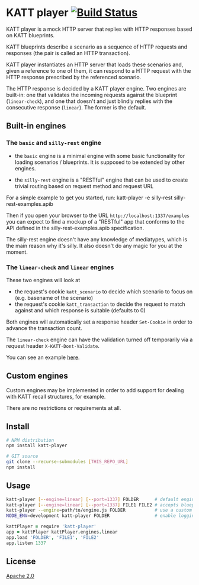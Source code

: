 # KATT player [![Build Status][2]][1]

KATT player is a mock HTTP server that replies with HTTP responses
based on KATT blueprints.

KATT blueprints describe a scenario as a sequence of HTTP requests and
responses (the pair is called an HTTP transaction).

KATT player instantiates an HTTP server that loads these scenarios and,
given a reference to one of them, it can respond to a HTTP request
with the HTTP response prescribed by the referenced scenario.

The HTTP response is decided by a KATT player engine. Two engines are built-in:
one that validates the incoming requests against the blueprint (`linear-check`),
and one that doesn't and just blindly replies with the consecutive response
(`linear`). The former is the default.


## Built-in engines

### The `basic` and `silly-rest` engine

* the `basic` engine is a minimal engine with some basic functionality for
loading scenarios / blueprints. It is supposed to be extended by other engines.

* the `silly-rest` engine is a "RESTful" engine that can be used to create
trivial routing based on request method and request URL

For a simple example to get you started, run:
	katt-player -e silly-rest silly-rest-examples.apib

Then if you open your browser to the URL `http://localhost:1337/examples` you
can expect to find a mockup of a "RESTful" app that conforms to the API defined
in the silly-rest-examples.apib specification.

The silly-rest engine doesn't have any knowledge of mediatypes, which is the
main reason why it's silly. It also doesn't do any magic for you at the moment.

### The `linear-check` and `linear` engines

These two engines will look at

* the request's cookie `katt_scenario` to decide which scenario to focus on
(e.g. basename of the scenario)
* the request's cookie `katt_transaction` to decide the request to match against
and which response is suitable (defaults to 0)

Both engines will automatically set a response header `Set-Cookie` in order
to advance the transaction count.

The `linear-check` engine can have the validation turned off temporarily via a
request header `X-KATT-Dont-Validate`.

You can see an example [here](test/katt-player-fixtures.coffee#L55).


## Custom engines

Custom engines may be implemented in order to add support for dealing with KATT
recall structures, for example.

There are no restrictions or requirements at all.


## Install

```bash
# NPM distribution
npm install katt-player

# GIT source
git clone --recurse-submodules [THIS_REPO_URL]
npm install
```


## Usage

```bash
katt-player [--engine=linear] [--port=1337] FOLDER      # default engine is linear, port is 1337
katt-player [--engine=linear] [--port=1337] FILE1 FILE2 # accepts blueprints as well
katt-player --engine=path/to/engine.js FOLDER           # use a custom engine
NODE_ENV=development katt-player FOLDER                 # enable logging to console, instead of console.log
```

```coffee
kattPlayer = require 'katt-player'
app = kattPlayer kattPlayer.engines.linear
app.load 'FOLDER', 'FILE1', 'FILE2'
app.listen 1337
```


## License

[Apache 2.0](LICENSE)


  [1]: https://travis-ci.org/klarna/katt-player
  [2]: https://travis-ci.org/klarna/katt-player.png
